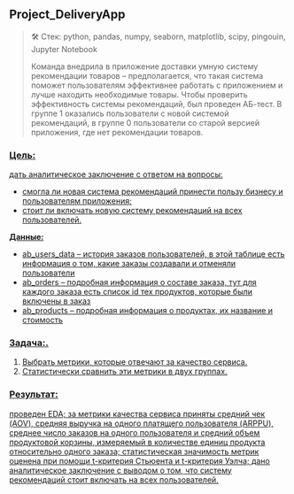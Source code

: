 ## Project_DeliveryApp
> 🛠 Стек: python, pandas, numpy, seaborn, matplotlib, scipy, pingouin, Jupyter  Notebook
>
> Команда внедрила в приложение доставки умную систему рекомендации товаров – предполагается, что такая система поможет пользователям эффективнее работать с приложением и лучше находить необходимые товары. Чтобы проверить эффективность системы рекомендаций, был проведен АБ-тест. В группе 1 оказались пользователи с новой системой рекомендаций, в группе 0 пользователи со старой версией приложения, где нет рекомендации товаров.

### <u>Цель<u/>: <br>
дать аналитическое заключение с ответом на вопросы:
* смогла ли новая система рекомендаций принести пользу бизнесу и пользователям приложения;
* стоит ли включать новую систему рекомендаций на всех пользователей.

**Данные:**

* ab_users_data – история заказов пользователей, в этой таблице есть информация о том, какие заказы создавали и отменяли пользователи
* ab_orders – подробная информация о составе заказа, тут для каждого заказа есть список id тех продуктов, которые были включены в заказ
* ab_products – подробная информация о продуктах, их название и стоимость

### <u>Задача:<u/>.<br> 
1. Выбрать метрики, которые отвечают за качество сервиса.
2. Статистически сравнить эти метрики в двух группах.

### <u>Результат:<u/><br>
проведен EDA; за метрики качества сервиса приняты средний чек (AOV), средняя выручка на одного платящего пользователя (ARPPU), среднее число заказов на одного пользователя и средний объем продуктовой корзины, измеряемый в количестве единиц продукта относительно одного заказа; статистическая значимость метрик оценена при помощи t-критерия Стьюента и t-критерия Уэлча; дано аналитическое заключение с выводом о том, что систему рекомендаций стоит включать на всех пользователей.
